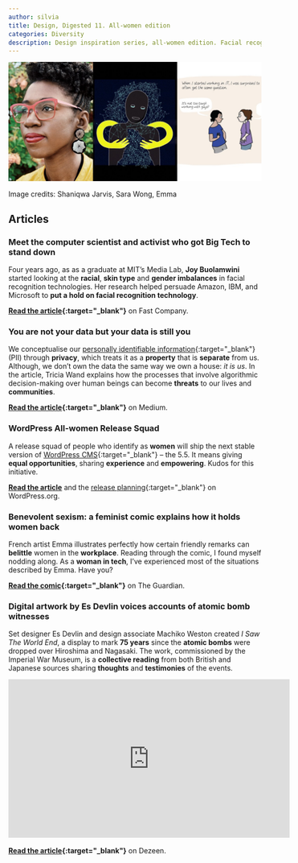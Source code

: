 ```yaml
---
author: silvia
title: Design, Digested 11. All-women edition
categories: Diversity
description: Design inspiration series, all-women edition. Facial recognition technology imbalances, your data is you, benevolent sexism and more.
---
```

![Design, Digested #11: All-women edition](/assets/images/design-digested-11-all-women-edition.jpg)

Image credits: Shaniqwa Jarvis, Sara Wong, Emma

## Articles

### Meet the computer scientist and activist who got Big Tech to stand down

Four years ago, as as a graduate at MIT’s Media Lab, **Joy Buolamwini** started looking at the **racial**, **skin type** and **gender imbalances** in facial recognition technologies. Her research helped persuade Amazon, IBM, and Microsoft to **put a hold on facial recognition technology**.

**[Read the article](https://www.fastcompany.com/90525023/most-creative-people-2020-joy-buolamwini?mc_cid=a0d50fa3ae&mc_eid=afe9c57832){:target="_blank"}** on Fast Company.

### You are not your data but your data is still you

We conceptualise our [personally identifiable information](https://en.wikipedia.org/wiki/Personal_data){:target="_blank"} (PII) through **privacy**, which treats it as a **property** that is **separate** from us. Although, we don’t own the data the same way we own a house: _it is us_. In the article, Tricia Wand explains how the processes that involve algorithmic decision-making over human beings can become **threats** to our lives and **communities**.

**[Read the article](https://deepdives.in/you-are-not-your-data-but-your-data-is-still-you-b41d2478ece2){:target="_blank"}** on Medium.

### WordPress All-women Release Squad

A release squad of people who identify as **women** will ship the next stable version of [WordPress CMS](https://en.wikipedia.org/wiki/WordPress){:target="_blank"} – the 5.5. It means giving **equal opportunities**, sharing **experience** and **empowering**. Kudos for this initiative.

**[Read the article](https://make.wordpress.org/core/2020/03/11/all-women-release-squad/)** and the [release planning](https://make.wordpress.org/core/2020/08/13/wordpress-5-6-release-planning/){:target="_blank"} on WordPress.org.

### Benevolent sexism: a feminist comic explains how it holds women back

French artist Emma illustrates perfectly how certain friendly remarks can **belittle** women in the **workplace**. Reading through the comic, I found myself nodding along. As a **woman in tech**, I’ve experienced most of the situations described by Emma. Have you?

**[Read the comic](https://www.theguardian.com/books/2020/aug/13/benevolent-sexism-a-feminist-comic-explains-how-it-holds-women-back){:target="_blank"}** on The Guardian.

### Digital artwork by Es Devlin voices accounts of atomic bomb witnesses

Set designer Es Devlin and design associate Machiko Weston created _I Saw The World End_, a display to mark **75 years** since the **atomic bombs** were dropped over Hiroshima and Nagasaki. The work, commissioned by the Imperial War Museum, is a **collective reading** from both British and Japanese sources sharing **thoughts** and **testimonies** of the events.

<iframe width="560" height="315" src="https://www.youtube.com/embed/MyNeu7C2ilc" title="YouTube video player" frameborder="0" allow="accelerometer; autoplay; clipboard-write; encrypted-media; gyroscope; picture-in-picture" allowfullscreen></iframe>

**[Read the article](https://www.dezeen.com/2020/08/13/es-devlin-machiko-weston-hiroshima-bombing-i-saw-the-world-end/){:target="_blank"}** on Dezeen.
